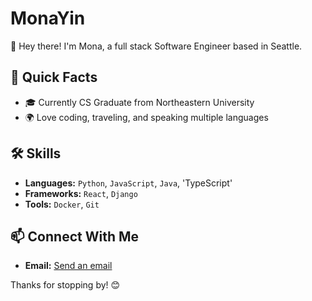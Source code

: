 # MonaYin

👋 Hey there! I'm Mona, a full stack Software Engineer based in Seattle.

## 📘 Quick Facts

- 🎓 Currently CS Graduate from Northeastern University
- 🌍 Love coding, traveling, and speaking multiple languages

## 🛠 Skills

- **Languages:** `Python`, `JavaScript`, `Java`, 'TypeScript'
- **Frameworks:** `React`, `Django`
- **Tools:** `Docker`, `Git`

## 📫 Connect With Me

- **Email:** [Send an email](mailto:yimeng9888@email.com)

Thanks for stopping by! 😊
